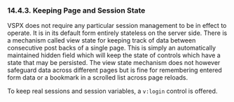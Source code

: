 <div id="vspxpageandsessionstate" class="section">

<div class="titlepage">

<div>

<div>

### 14.4.3. Keeping Page and Session State

</div>

</div>

</div>

VSPX does not require any particular session management to be in effect
to operate. It is in its default form entirely stateless on the server
side. There is a mechanism called view state for keeping track of data
between consecutive post backs of a single page. This is simply an
automatically maintained hidden field which will keep the state of
controls which have a state that may be persisted. The view state
mechanism does not however safeguard data across different pages but is
fine for remembering entered form data or a bookmark in a scrolled list
across page reloads.

To keep real sessions and session variables, a `v:login` control is
offered.

</div>
